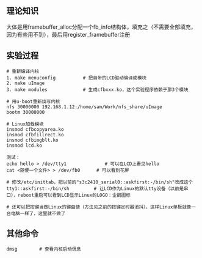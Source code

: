 ## 理论知识
大体是用framebuffer_alloc分配一个fb_info结构体，填充之（不需要全部填充，因为有些用不到），最后用register_framebuffer注册


## 实验过程

```
# 重新编译内核
1. make menuconfig			# 把自带的LCD驱动编译成模块
2. make uImage
3. make modules				# 生成cfbxxx.ko，这个实验程序依赖于那3个模块
```

```
# 用u-boot重新烧写内核
nfs 30000000 192.168.1.12:/home/sam/Work/nfs_share/uImage
bootm 30000000
```

```
# Linux加载模块
insmod cfbcopyarea.ko
insmod cfbfillrect.ko
insmod cfbimgblt.ko
insmod lcd.ko
```

```
测试：
echo hello > /dev/tty1    			# 可以在LCD上看见hello
cat <随便一个文件> > /dev/fb0		 # 可以看到花屏

# 修改/etc/inittab，把以前的"s3c2410_serial0::askfirst:-/bin/sh"改成这个
tty1::askfirst:-/bin/sh			# 让LCD作为Linux的默认tty设备（以前是串口），reboot重启可以看到LCD显示Linux的LOGO：企鹅图标

# 还可以把按键当做Linux的键盘使（方法见之前的按键定时器消抖），这样Linux单板就像一台电脑一样了，这里就不做了
```

## 其他命令
```
dmsg		# 查看内核启动信息
```
